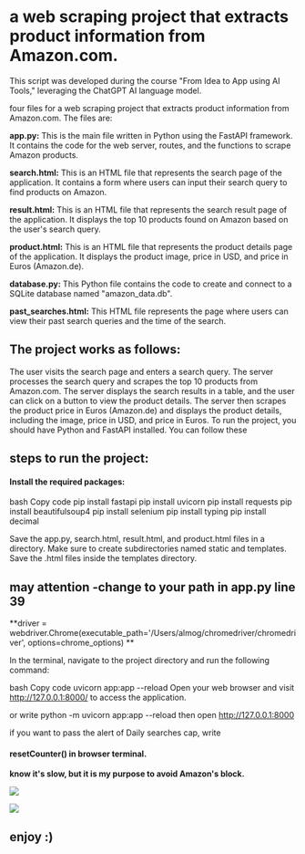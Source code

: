 # a web scraping project that extracts product information from Amazon.com.

This script was developed during the course "From Idea to App using AI Tools," leveraging the ChatGPT AI language model.

four files for a web scraping project that extracts product information from Amazon.com. The files are:

**app.py:** This is the main file written in Python using the FastAPI framework. It contains the code for the web server, routes, and the functions to scrape Amazon products.

**search.html:** This is an HTML file that represents the search page of the application. It contains a form where users can input their search query to find products on Amazon.

**result.html:** This is an HTML file that represents the search result page of the application. It displays the top 10 products found on Amazon based on the user's search query.

**product.html:** This is an HTML file that represents the product details page of the application. It displays the product image, price in USD, and price in Euros (Amazon.de).

**database.py:** This Python file contains the code to create and connect to a SQLite database named "amazon_data.db".

**past_searches.html:** This HTML file represents the page where users can view their past search queries and the time of the search.
## The project works as follows:

The user visits the search page and enters a search query.
The server processes the search query and scrapes the top 10 products from Amazon.com.
The server displays the search results in a table, and the user can click on a button to view the product details.
The server then scrapes the product price in Euros (Amazon.de) and displays the product details, including the image, price in USD, and price in Euros.
To run the project, you should have Python and FastAPI installed. You can follow these

## steps to run the project:

#### Install the required packages:
bash
Copy code
pip install fastapi
pip install uvicorn
pip install requests
pip install beautifulsoup4
pip install selenium
pip install typing
pip install decimal

Save the app.py, search.html, result.html, and product.html files in a directory. Make sure to create subdirectories named static and templates. Save the .html files inside the templates directory.

## may attention -change to your path in app.py line 39
 **driver = webdriver.Chrome(executable_path='/Users/almog/chromedriver/chromedriver', options=chrome_options) 
**

In the terminal, navigate to the project directory and run the following command:

bash
Copy code
uvicorn app:app --reload
Open your web browser and visit http://127.0.0.1:8000/ to access the application.

or write  python -m uvicorn app:app --reload then open http://127.0.0.1:8000 

if you want to pass the alert of Daily searches cap, write  
#### resetCounter() in browser terminal.


**know it's slow, but it is my purpose to avoid Amazon's block.**

![](https://i.ibb.co/zbKvn4t/2023-05-05-223306.png)

![](https://i.ibb.co/DpHWRzJ/2023-05-05-223649.png)

##   enjoy :)

